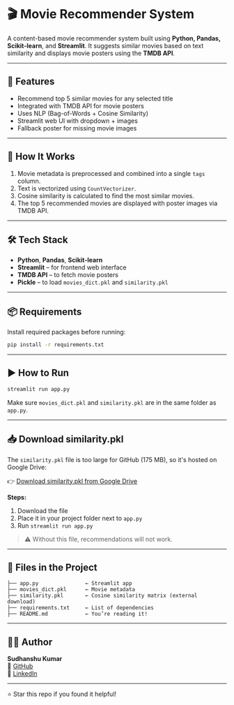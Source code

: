 # 🎬 Movie Recommender System

A content-based movie recommender system built using **Python, Pandas, Scikit-learn**, and **Streamlit**. It suggests similar movies based on text similarity and displays movie posters using the **TMDB API**.

---

## 🚀 Features

- Recommend top 5 similar movies for any selected title
- Integrated with TMDB API for movie posters
- Uses NLP (Bag-of-Words + Cosine Similarity)
- Streamlit web UI with dropdown + images
- Fallback poster for missing movie images

---

## 🧠 How It Works

1. Movie metadata is preprocessed and combined into a single `tags` column.
2. Text is vectorized using `CountVectorizer`.
3. Cosine similarity is calculated to find the most similar movies.
4. The top 5 recommended movies are displayed with poster images via TMDB API.

---

## 🛠️ Tech Stack

- **Python**, **Pandas**, **Scikit-learn**
- **Streamlit** – for frontend web interface
- **TMDB API** – to fetch movie posters
- **Pickle** – to load `movies_dict.pkl` and `similarity.pkl`

---

## 📦 Requirements

Install required packages before running:

```bash
pip install -r requirements.txt
```

---

## ▶️ How to Run

```bash
streamlit run app.py
```

Make sure `movies_dict.pkl` and `similarity.pkl` are in the same folder as `app.py`.

---

## 📥 Download similarity.pkl

The `similarity.pkl` file is too large for GitHub (175 MB), so it's hosted on Google Drive:

👉 [Download similarity.pkl from Google Drive](https://drive.google.com/uc?export=download&id=16leZ4tzu5ZMNOtMNWukkYkgG-NAfGpua)

**Steps:**
1. Download the file
2. Place it in your project folder next to `app.py`
3. Run `streamlit run app.py`

> ⚠️ Without this file, recommendations will not work.

---

## 📁 Files in the Project

```
├── app.py               ← Streamlit app
├── movies_dict.pkl      ← Movie metadata
├── similarity.pkl       ← Cosine similarity matrix (external download)
├── requirements.txt     ← List of dependencies
├── README.md            ← You’re reading it!
```

---

## 🙋‍♂️ Author

**Sudhanshu Kumar**  
🔗 [GitHub](https://github.com/Infrazor)  
🔗 [LinkedIn](https://in.linkedin.com/in/sudhanshu-kumar-9a4b37306)

---

⭐ Star this repo if you found it helpful!

